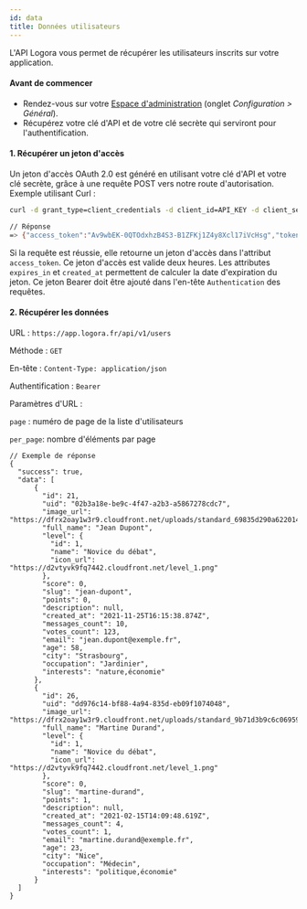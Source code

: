 ```yaml
---
id: data
title: Données utilisateurs
---
```


L'API Logora vous permet de récupérer les utilisateurs inscrits sur votre application.

#### Avant de commencer

- Rendez-vous sur votre [Espace d'administration](https://admin.logora.fr) (onglet *Configuration > Général*).
- Récupérez votre clé d'API et de votre clé secrète qui serviront pour l'authentification.

#### 1. Récupérer un jeton d'accès

Un jeton d'accès OAuth 2.0 est généré en utilisant votre clé d'API et votre clé secrète, grâce à une requête POST vers notre route d'autorisation. Exemple utilisant Curl :

```bash
curl -d grant_type=client_credentials -d client_id=API_KEY -d client_secret=API_SECRET -d scope=admin https://app.logora.fr/oauth/token

// Réponse  
=> {"access_token":"Av9wbEK-0QTOdxhzB4S3-B1ZFKj1Z4y8Xcl17iVcHsg","token_type":"Bearer","expires_in":7200,"created_at":1579688184}
```

Si la requête est réussie, elle retourne un jeton d'accès dans l'attribut `access_token`. Ce jeton d'accès est valide deux heures. Les attributes `expires_in` et `created_at` permettent de calculer la date d'expiration du jeton.
Ce jeton Bearer doit être ajouté dans l'en-tête `Authentication` des requêtes.

#### 2. Récupérer les données

URL : `https://app.logora.fr/api/v1/users`

Méthode : `GET`

En-tête : `Content-Type: application/json`

Authentification : `Bearer`

Paramètres d'URL :

`page` : numéro de page de la liste d'utilisateurs

`per_page`: nombre d'éléments par page


```
// Exemple de réponse
{
  "success": true,
  "data": [
      {
        "id": 21,
        "uid": "02b3a18e-be9c-4f47-a2b3-a5867278cdc7",
        "image_url": "https://dfrx2oay1w3r9.cloudfront.net/uploads/standard_69835d290a622014fa921df8287b7fd7.jpg",
        "full_name": "Jean Dupont",
        "level": {
          "id": 1,
          "name": "Novice du débat",
          "icon_url": "https://d2vtyvk9fq7442.cloudfront.net/level_1.png"
        },
        "score": 0,
        "slug": "jean-dupont",
        "points": 0,
        "description": null,
        "created_at": "2021-11-25T16:15:38.874Z",
        "messages_count": 10,
        "votes_count": 123,
        "email": "jean.dupont@exemple.fr",
        "age": 58,
        "city": "Strasbourg",
        "occupation": "Jardinier",
        "interests": "nature,économie"
      },
      {
        "id": 26,
        "uid": "dd976c14-bf88-4a94-835d-eb09f1074048",
        "image_url": "https://dfrx2oay1w3r9.cloudfront.net/uploads/standard_9b71d3b9c6c06959dbc58ea3f0a128d0.jpg",
        "full_name": "Martine Durand",
        "level": {
          "id": 1,
          "name": "Novice du débat",
          "icon_url": "https://d2vtyvk9fq7442.cloudfront.net/level_1.png"
        },
        "score": 0,
        "slug": "martine-durand",
        "points": 1,
        "description": null,
        "created_at": "2021-02-15T14:09:48.619Z",
        "messages_count": 4,
        "votes_count": 1,
        "email": "martine.durand@exemple.fr",
        "age": 23,
        "city": "Nice",
        "occupation": "Médecin",
        "interests": "politique,économie"
      }
  ]
}
```
